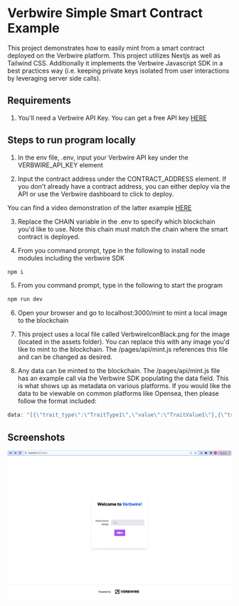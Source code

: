 
# Verbwire Simple Smart Contract Example

This project demonstrates how to easily mint from a smart contract deployed on the Verbwire platform. This project utilizes Nextjs as well as Tailwind CSS. Additionally it implements the Verbwire Javascript SDK in a best practices way (i.e. keeping private keys isolated from user interactions by leveraging server side calls).

## Requirements
1. You'll need a Verbwire API Key. You can get a free API key [HERE](https://www.verbwire.com/auth/register)

## Steps to run program locally
1. In the env file, .env, input your Verbwire API key under the VERBWIRE_API_KEY element

2. Input the contract address under the CONTRACT_ADDRESS element. If you don't already have a contract address, you can either deploy via the API or use the Verbwire dashboard to click to deploy.

You can find a video demonstration of the latter example [HERE](https://www.youtube.com/watch?v=qeKoEA8Wn64)

3. Replace the CHAIN variable in the .env to specify which blockchain you'd like to use. Note this chain must match the chain where the smart contract is deployed.

4. From you command prompt, type in the following to install node modules including the verbwire SDK

```bash
npm i 
```


5. From you command prompt, type in the following to start the program

```bash
npm run dev
```

6. Open your browser and go to localhost:3000/mint to mint a local image to the blockchain

7. This project uses a local file called VerbwireIconBlack.png for the image (located in the assets folder). You can replace this with any image you'd like to mint to the blockchain. The /pages/api/mint.js references this file and can be changed as desired.

8. Any data can be minted to the blockchain. The /pages/api/mint.js file has an example call via the Verbwire SDK populating the data field. This is what shows up as metadata on various platforms. If you would like the data to be viewable on common platforms like Opensea, then please follow the format included:

```js
data: "[{\"trait_type\":\"TraitType1\",\"value\":\"TraitValue1\"},{\"trait_type\":\"TraitType2\",\"value\":\"TraitValue2\"}]",
```

## Screenshots


<div align="center">
    <img alt="mintFromImage" src="resources/screenshot1.jpg"/>
</div>
